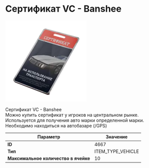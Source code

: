 # Сертификат VC - Banshee

![Item Image](../img/4667.webp?raw=true)

Сертификат VC - Banshee<br>Можно купить сертификат у игроков на центральном рынке.<br>Используется для получения авто марки определенной марки.<br>Необходимо находиться на автобазаре (/GPS)


| Параметр | Значение |
|----------|----------|
| **ID** | 4667 |
| **Тип** | ITEM_TYPE_VEHICLE |
| **Максимальное количество в ячейке** | 10 |

